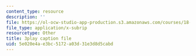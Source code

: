 ```yaml
---
content_type: resource
description: ''
file: https://ol-ocw-studio-app-production.s3.amazonaws.com/courses/18-085-computational-science-and-engineering-i-fall-2008/5e020e4ae3bc5172a03d31e3d8d5cabd_UdpdZ0diXUg.vtt
file_type: application/x-subrip
resourcetype: Other
title: 3play caption file
uid: 5e020e4a-e3bc-5172-a03d-31e3d8d5cabd
---
```

